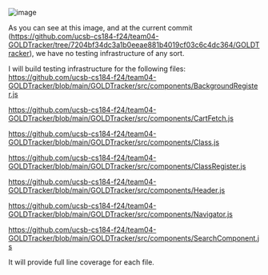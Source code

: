 ![image](https://github.com/user-attachments/assets/1da02122-4c1c-405a-ae20-3d2b975e11b8)

As you can see at this image, and at the current commit (https://github.com/ucsb-cs184-f24/team04-GOLDTracker/tree/7204bf34dc3a1b0eeae881b4019cf03c6c4dc364/GOLDTracker), we have no testing infrastructure of any sort.

I will build testing infrastructure for the following files:
https://github.com/ucsb-cs184-f24/team04-GOLDTracker/blob/main/GOLDTracker/src/components/BackgroundRegister.js

https://github.com/ucsb-cs184-f24/team04-GOLDTracker/blob/main/GOLDTracker/src/components/CartFetch.js

https://github.com/ucsb-cs184-f24/team04-GOLDTracker/blob/main/GOLDTracker/src/components/Class.js

https://github.com/ucsb-cs184-f24/team04-GOLDTracker/blob/main/GOLDTracker/src/components/ClassRegister.js

https://github.com/ucsb-cs184-f24/team04-GOLDTracker/blob/main/GOLDTracker/src/components/Header.js

https://github.com/ucsb-cs184-f24/team04-GOLDTracker/blob/main/GOLDTracker/src/components/Navigator.js

https://github.com/ucsb-cs184-f24/team04-GOLDTracker/blob/main/GOLDTracker/src/components/SearchComponent.js

It will provide full line coverage for each file.
